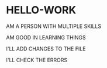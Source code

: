 # HELLO-WORK
AM A PERSON WITH MULTIPLE SKILLS

AM GOOD IN LEARNING THINGS

I'LL ADD CHANGES TO THE FILE

I'LL CHECK THE ERRORS 
